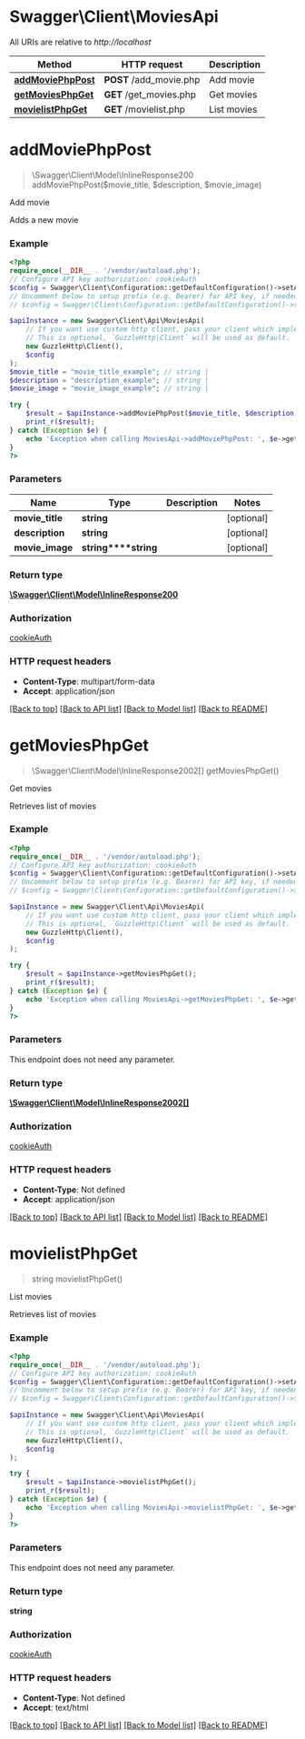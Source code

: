 # Swagger\Client\MoviesApi

All URIs are relative to *http://localhost*

Method | HTTP request | Description
------------- | ------------- | -------------
[**addMoviePhpPost**](MoviesApi.md#addmoviephppost) | **POST** /add_movie.php | Add movie
[**getMoviesPhpGet**](MoviesApi.md#getmoviesphpget) | **GET** /get_movies.php | Get movies
[**movielistPhpGet**](MoviesApi.md#movielistphpget) | **GET** /movielist.php | List movies

# **addMoviePhpPost**
> \Swagger\Client\Model\InlineResponse200 addMoviePhpPost($movie_title, $description, $movie_image)

Add movie

Adds a new movie

### Example
```php
<?php
require_once(__DIR__ . '/vendor/autoload.php');
// Configure API key authorization: cookieAuth
$config = Swagger\Client\Configuration::getDefaultConfiguration()->setApiKey('user_id', 'YOUR_API_KEY');
// Uncomment below to setup prefix (e.g. Bearer) for API key, if needed
// $config = Swagger\Client\Configuration::getDefaultConfiguration()->setApiKeyPrefix('user_id', 'Bearer');

$apiInstance = new Swagger\Client\Api\MoviesApi(
    // If you want use custom http client, pass your client which implements `GuzzleHttp\ClientInterface`.
    // This is optional, `GuzzleHttp\Client` will be used as default.
    new GuzzleHttp\Client(),
    $config
);
$movie_title = "movie_title_example"; // string | 
$description = "description_example"; // string | 
$movie_image = "movie_image_example"; // string | 

try {
    $result = $apiInstance->addMoviePhpPost($movie_title, $description, $movie_image);
    print_r($result);
} catch (Exception $e) {
    echo 'Exception when calling MoviesApi->addMoviePhpPost: ', $e->getMessage(), PHP_EOL;
}
?>
```

### Parameters

Name | Type | Description  | Notes
------------- | ------------- | ------------- | -------------
 **movie_title** | **string**|  | [optional]
 **description** | **string**|  | [optional]
 **movie_image** | **string****string**|  | [optional]

### Return type

[**\Swagger\Client\Model\InlineResponse200**](../Model/InlineResponse200.md)

### Authorization

[cookieAuth](../../README.md#cookieAuth)

### HTTP request headers

 - **Content-Type**: multipart/form-data
 - **Accept**: application/json

[[Back to top]](#) [[Back to API list]](../../README.md#documentation-for-api-endpoints) [[Back to Model list]](../../README.md#documentation-for-models) [[Back to README]](../../README.md)

# **getMoviesPhpGet**
> \Swagger\Client\Model\InlineResponse2002[] getMoviesPhpGet()

Get movies

Retrieves list of movies

### Example
```php
<?php
require_once(__DIR__ . '/vendor/autoload.php');
// Configure API key authorization: cookieAuth
$config = Swagger\Client\Configuration::getDefaultConfiguration()->setApiKey('user_id', 'YOUR_API_KEY');
// Uncomment below to setup prefix (e.g. Bearer) for API key, if needed
// $config = Swagger\Client\Configuration::getDefaultConfiguration()->setApiKeyPrefix('user_id', 'Bearer');

$apiInstance = new Swagger\Client\Api\MoviesApi(
    // If you want use custom http client, pass your client which implements `GuzzleHttp\ClientInterface`.
    // This is optional, `GuzzleHttp\Client` will be used as default.
    new GuzzleHttp\Client(),
    $config
);

try {
    $result = $apiInstance->getMoviesPhpGet();
    print_r($result);
} catch (Exception $e) {
    echo 'Exception when calling MoviesApi->getMoviesPhpGet: ', $e->getMessage(), PHP_EOL;
}
?>
```

### Parameters
This endpoint does not need any parameter.

### Return type

[**\Swagger\Client\Model\InlineResponse2002[]**](../Model/InlineResponse2002.md)

### Authorization

[cookieAuth](../../README.md#cookieAuth)

### HTTP request headers

 - **Content-Type**: Not defined
 - **Accept**: application/json

[[Back to top]](#) [[Back to API list]](../../README.md#documentation-for-api-endpoints) [[Back to Model list]](../../README.md#documentation-for-models) [[Back to README]](../../README.md)

# **movielistPhpGet**
> string movielistPhpGet()

List movies

Retrieves list of movies

### Example
```php
<?php
require_once(__DIR__ . '/vendor/autoload.php');
// Configure API key authorization: cookieAuth
$config = Swagger\Client\Configuration::getDefaultConfiguration()->setApiKey('user_id', 'YOUR_API_KEY');
// Uncomment below to setup prefix (e.g. Bearer) for API key, if needed
// $config = Swagger\Client\Configuration::getDefaultConfiguration()->setApiKeyPrefix('user_id', 'Bearer');

$apiInstance = new Swagger\Client\Api\MoviesApi(
    // If you want use custom http client, pass your client which implements `GuzzleHttp\ClientInterface`.
    // This is optional, `GuzzleHttp\Client` will be used as default.
    new GuzzleHttp\Client(),
    $config
);

try {
    $result = $apiInstance->movielistPhpGet();
    print_r($result);
} catch (Exception $e) {
    echo 'Exception when calling MoviesApi->movielistPhpGet: ', $e->getMessage(), PHP_EOL;
}
?>
```

### Parameters
This endpoint does not need any parameter.

### Return type

**string**

### Authorization

[cookieAuth](../../README.md#cookieAuth)

### HTTP request headers

 - **Content-Type**: Not defined
 - **Accept**: text/html

[[Back to top]](#) [[Back to API list]](../../README.md#documentation-for-api-endpoints) [[Back to Model list]](../../README.md#documentation-for-models) [[Back to README]](../../README.md)

